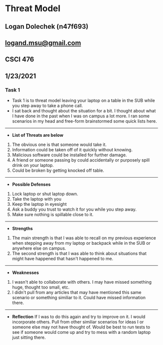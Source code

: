 # Threat Model
## Logan Dolechek (n47f693)
## logand.msu@gmail.com
## CSCI 476
## 1/23/2021
### Task 1
- Task 1 is to threat model leaving your laptop on a table in the SUB while you step away to take a phone call. 
- I sat back and thought about the situation for a bit. I thought about what I have done in the past when I was on campus a lot more. I ran some scenarios in my head and free-form brainstormed some quick lists here.  
---
- **List of Threats are below** 
1. The obvious one is that someone would take it. 
2. Information could be taken off of it quickly without knowing.
3. Malicious software could be installed for further damage.
4. A friend or someone passing by could accidentally or purposely spill drink on your laptop. 
5. Could be broken by getting knocked off table. 
---
- **Possible Defenses**
1. Lock laptop or shut laptop down.
2. Take the laptop with you
3. Keep the laptop in eyesight
4. Ask a buddy you trust to watch it for you while you step away. 
5. Make sure nothing is spillable close to it. 
---
- **Strengths**
1. The main strength is that I was able to recall on my previous experience when stepping away from my laptop or backpack while in the SUB or anywhere else on campus. 
2. The second strength is that I was able to think about situations that might have happened that hasn't happened to me. 
---
- **Weaknesses**
1. I wasn't able to collaborate with others. I may have missed something huge, thought too small, etc. 
2. I didn't pull from any articles that may have mentioned this same scenario or something similiar to it. Could have missed information there. 
---
- **Reflection**
If I was to do this again and try to improve on it. I would incorporate others. Pull from other similiar scenarios for ideas I or someone else may not have thought of. Would be best to run tests to see if someone would come up and try to mess with a random laptop just sitting there. 

